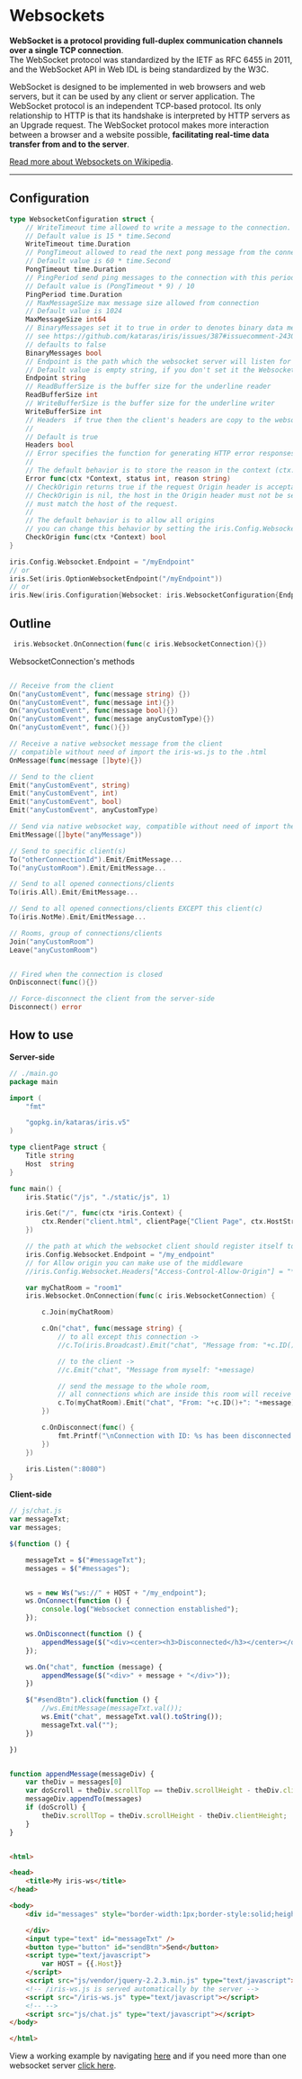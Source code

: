 # Websockets

**WebSocket is a protocol providing full-duplex communication channels over a single TCP connection**.   
The WebSocket protocol was standardized by the IETF as RFC 6455 in 2011, and the WebSocket API in Web IDL is being standardized by the W3C.

WebSocket is designed to be implemented in web browsers and web servers, but it can be used by any client or server application. 
The WebSocket protocol is an independent TCP-based protocol. Its only relationship to HTTP is that its handshake is interpreted by HTTP servers as an Upgrade request. 
The WebSocket protocol makes more interaction between a browser and a website possible, **facilitating real-time data transfer from and to the server**. 

[Read more about Websockets on Wikipedia](https://en.wikipedia.org/wiki/WebSocket).

-----

## Configuration

```go
type WebsocketConfiguration struct {
	// WriteTimeout time allowed to write a message to the connection.
	// Default value is 15 * time.Second
	WriteTimeout time.Duration
	// PongTimeout allowed to read the next pong message from the connection
	// Default value is 60 * time.Second
	PongTimeout time.Duration
	// PingPeriod send ping messages to the connection with this period. Must be less than PongTimeout
	// Default value is (PongTimeout * 9) / 10
	PingPeriod time.Duration
	// MaxMessageSize max message size allowed from connection
	// Default value is 1024
	MaxMessageSize int64
	// BinaryMessages set it to true in order to denotes binary data messages instead of utf-8 text
	// see https://github.com/kataras/iris/issues/387#issuecomment-243006022 for more
	// defaults to false
	BinaryMessages bool
	// Endpoint is the path which the websocket server will listen for clients/connections
	// Default value is empty string, if you don't set it the Websocket server is disabled.
	Endpoint string
	// ReadBufferSize is the buffer size for the underline reader
	ReadBufferSize int
	// WriteBufferSize is the buffer size for the underline writer
	WriteBufferSize int
	// Headers  if true then the client's headers are copy to the websocket connection
	//
	// Default is true
	Headers bool
	// Error specifies the function for generating HTTP error responses.
	//
	// The default behavior is to store the reason in the context (ctx.Set(reason)) and fire any custom error (ctx.EmitError(status))
	Error func(ctx *Context, status int, reason string)
	// CheckOrigin returns true if the request Origin header is acceptable. If
	// CheckOrigin is nil, the host in the Origin header must not be set or
	// must match the host of the request.
	//
	// The default behavior is to allow all origins
	// you can change this behavior by setting the iris.Config.Websocket.CheckOrigin = iris.WebsocketCheckSameOrigin
	CheckOrigin func(ctx *Context) bool
}

```

```go
iris.Config.Websocket.Endpoint = "/myEndpoint"
// or
iris.Set(iris.OptionWebsocketEndpoint("/myEndpoint"))
// or 
iris.New(iris.Configuration{Websocket: iris.WebsocketConfiguration{Endpoint: "/myEndpoint"}})
```

## Outline
```go
 iris.Websocket.OnConnection(func(c iris.WebsocketConnection){})
```

WebsocketConnection's methods
```go

// Receive from the client
On("anyCustomEvent", func(message string) {})
On("anyCustomEvent", func(message int){})
On("anyCustomEvent", func(message bool){})
On("anyCustomEvent", func(message anyCustomType){})
On("anyCustomEvent", func(){})

// Receive a native websocket message from the client
// compatible without need of import the iris-ws.js to the .html
OnMessage(func(message []byte){})

// Send to the client
Emit("anyCustomEvent", string)
Emit("anyCustomEvent", int)
Emit("anyCustomEvent", bool)
Emit("anyCustomEvent", anyCustomType)

// Send via native websocket way, compatible without need of import the iris-ws.js to the .html
EmitMessage([]byte("anyMessage"))

// Send to specific client(s)
To("otherConnectionId").Emit/EmitMessage...
To("anyCustomRoom").Emit/EmitMessage...

// Send to all opened connections/clients
To(iris.All).Emit/EmitMessage...

// Send to all opened connections/clients EXCEPT this client(c)
To(iris.NotMe).Emit/EmitMessage...

// Rooms, group of connections/clients
Join("anyCustomRoom")
Leave("anyCustomRoom")


// Fired when the connection is closed
OnDisconnect(func(){})

// Force-disconnect the client from the server-side
Disconnect() error
```

## How to use

**Server-side**
```go
// ./main.go
package main

import (
	"fmt"

	"gopkg.in/kataras/iris.v5"
)

type clientPage struct {
	Title string
	Host  string
}

func main() {
	iris.Static("/js", "./static/js", 1)

	iris.Get("/", func(ctx *iris.Context) {
		ctx.Render("client.html", clientPage{"Client Page", ctx.HostString()})
	})

	// the path at which the websocket client should register itself to
	iris.Config.Websocket.Endpoint = "/my_endpoint"
	// for Allow origin you can make use of the middleware
	//iris.Config.Websocket.Headers["Access-Control-Allow-Origin"] = "*"

	var myChatRoom = "room1"
	iris.Websocket.OnConnection(func(c iris.WebsocketConnection) {

		c.Join(myChatRoom)

		c.On("chat", func(message string) {
			// to all except this connection ->
			//c.To(iris.Broadcast).Emit("chat", "Message from: "+c.ID()+"-> "+message)

			// to the client ->
			//c.Emit("chat", "Message from myself: "+message)

			// send the message to the whole room,
			// all connections which are inside this room will receive this message
			c.To(myChatRoom).Emit("chat", "From: "+c.ID()+": "+message)
		})

		c.OnDisconnect(func() {
			fmt.Printf("\nConnection with ID: %s has been disconnected!", c.ID())
		})
	})

	iris.Listen(":8080")
}

```

**Client-side**

```js
// js/chat.js
var messageTxt;
var messages;

$(function () {

	messageTxt = $("#messageTxt");
	messages = $("#messages");


	ws = new Ws("ws://" + HOST + "/my_endpoint");
	ws.OnConnect(function () {
		console.log("Websocket connection enstablished");
	});

	ws.OnDisconnect(function () {
		appendMessage($("<div><center><h3>Disconnected</h3></center></div>"));
	});

	ws.On("chat", function (message) {
		appendMessage($("<div>" + message + "</div>"));
	})

	$("#sendBtn").click(function () {
		//ws.EmitMessage(messageTxt.val());
		ws.Emit("chat", messageTxt.val().toString());
		messageTxt.val("");
	})

})


function appendMessage(messageDiv) {
    var theDiv = messages[0]
    var doScroll = theDiv.scrollTop == theDiv.scrollHeight - theDiv.clientHeight;
    messageDiv.appendTo(messages)
    if (doScroll) {
        theDiv.scrollTop = theDiv.scrollHeight - theDiv.clientHeight;
    }
}

```


```html

<html>

<head>
	<title>My iris-ws</title>
</head>

<body>
	<div id="messages" style="border-width:1px;border-style:solid;height:400px;width:375px;">

	</div>
	<input type="text" id="messageTxt" />
	<button type="button" id="sendBtn">Send</button>
	<script type="text/javascript">
		var HOST = {{.Host}}
	</script>
	<script src="js/vendor/jquery-2.2.3.min.js" type="text/javascript"></script>
	<!-- /iris-ws.js is served automatically by the server -->
	<script src="/iris-ws.js" type="text/javascript"></script>
	<!-- -->
	<script src="js/chat.js" type="text/javascript"></script>
</body>

</html>


```


View a working example by navigating [here](https://github.com/iris-contrib/examples/tree/5.0.0/websocket) and if you need more than one websocket server [click here](https://github.com/iris-contrib/examples/tree/5.0.0/websocket_unlimited_servers).